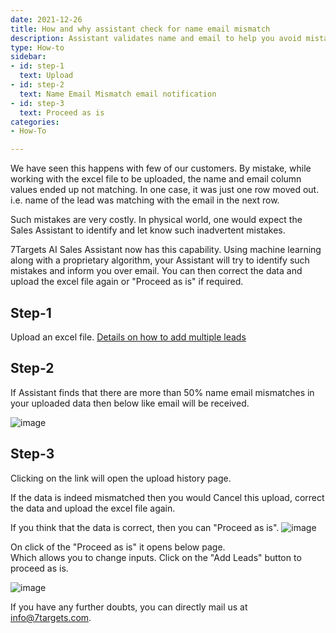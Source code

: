 ```yaml
---
date: 2021-12-26
title: How and why assistant check for name email mismatch
description: Assistant validates name and email to help you avoid mistakes
type: How-to
sidebar:
- id: step-1
  text: Upload
- id: step-2
  text: Name Email Mismatch email notification
- id: step-3
  text: Proceed as is
categories:
- How-To

---
```

We have seen this happens with few of our customers. By mistake, while working with the excel file to be uploaded, the name and email column values ended up not matching. In one case, it was just one row moved out. i.e. name of the lead was matching with the email in the next row.

Such mistakes are very costly. In physical world, one would expect the Sales Assistant to identify and let know such inadvertent mistakes.

7Targets AI Sales Assistant now has this capability. Using machine learning along with a proprietary algorithm, your Assistant will try to identify such mistakes and inform you over email. You can then correct the data and upload the excel file again or "Proceed as is" if required.

## Step-1

Upload an excel file.
[Details on how to add multiple leads](../how-to-add-multiple-leads/)

## Step-2

If Assistant finds that there are more than 50% name email mismatches in your uploaded data then below like email will be received.

![image](../../images/name-email-mismatch-notification.jpg)

## Step-3

Clicking on the link will open the upload history page.

If the data is indeed mismatched then you would Cancel this upload, correct the data and upload the excel file again.

If you think that the data is correct, then you can "Proceed as is".
![image](../../images/cancel-or-proceed-as-is.jpg)

On click of the "Proceed as is" it opens below page.  
Which allows you to change inputs. Click on the "Add Leads" button to proceed as is.  

![image](../../images/proceed-as-is.jpg)


If you have any further doubts, you can directly mail us at info@7targets.com.